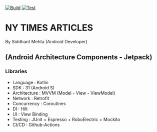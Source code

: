 [![Build](https://github.com/Siddhant23/NY-Times-Popular-Articles/actions/workflows/Build.yml/badge.svg?branch=master)](https://github.com/Siddhant23/NY-Times-Popular-Articles/actions/workflows/Build.yml)
[![Test](https://github.com/Siddhant23/NY-Times-Popular-Articles/actions/workflows/Test.yml/badge.svg?branch=master)](https://github.com/Siddhant23/NY-Times-Popular-Articles/actions/workflows/Test.yml)

# NY TIMES ARTICLES

By Siddhant Mehta (Android Developer)
 
## (Android Architecture Components - Jetpack)

### Libraries

- Language      :   Kotlin
- SDK           :   31 (Android S)
- Architecture  :   MVVM (Model - View - ViewModel)
- Network       :   Retrofit
- Concurrency   :   Coroutines
- DI            :   Hilt
- UI            :   View Binding
- Testing       :   JUnit + Espresso + RoboElectric + Mockito
- CI/CD         :   Github-Actions


